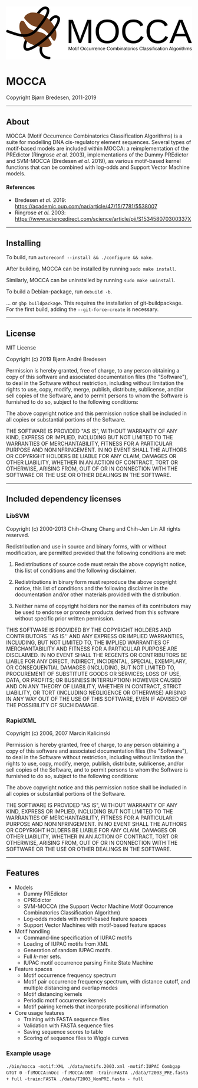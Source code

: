 
![alt text](markdown/mocca.png "")

# MOCCA
Copyright Bjørn Bredesen, 2011-2019

-------------------------------------------------

## About
MOCCA (Motif Occurrence Combinatorics Classification Algorithms) is a suite for modelling DNA cis-regulatory element sequences.
Several types of motif-based models are included within MOCCA: a reimplementation of the PREdictor (Ringrose *et al.* 2003), implementations of the Dummy PREdictor and SVM-MOCCA (Bredesen *et al.* 2019), as various motif-based kernel functions that can be combined with log-odds and Support Vector Machine models.

#### References
 * Bredesen *et al.* 2019: https://academic.oup.com/nar/article/47/15/7781/5538007
 * Ringrose *et al.* 2003: https://www.sciencedirect.com/science/article/pii/S153458070300337X

-------------------------------------------------

## Installing

To build, run
`autoreconf --install && ./configure && make`.

After building, MOCCA can be installed by running
`sudo make install`.

Similarly, MOCCA can be uninstalled by running
`sudo make uninstall`.

To build a Debian-package, run
`debuild -b`.

... or
`gbp buildpackage`.
This requires the installation of git-buildpackage. For the first build, adding the `--git-force-create` is necessary.

-------------------------------------------------

## License

MIT License

Copyright (c) 2019 Bjørn André Bredesen

Permission is hereby granted, free of charge, to any person obtaining a copy
of this software and associated documentation files (the "Software"), to deal
in the Software without restriction, including without limitation the rights
to use, copy, modify, merge, publish, distribute, sublicense, and/or sell
copies of the Software, and to permit persons to whom the Software is
furnished to do so, subject to the following conditions:

The above copyright notice and this permission notice shall be included in all
copies or substantial portions of the Software.

THE SOFTWARE IS PROVIDED "AS IS", WITHOUT WARRANTY OF ANY KIND, EXPRESS OR
IMPLIED, INCLUDING BUT NOT LIMITED TO THE WARRANTIES OF MERCHANTABILITY,
FITNESS FOR A PARTICULAR PURPOSE AND NONINFRINGEMENT. IN NO EVENT SHALL THE
AUTHORS OR COPYRIGHT HOLDERS BE LIABLE FOR ANY CLAIM, DAMAGES OR OTHER
LIABILITY, WHETHER IN AN ACTION OF CONTRACT, TORT OR OTHERWISE, ARISING FROM,
OUT OF OR IN CONNECTION WITH THE SOFTWARE OR THE USE OR OTHER DEALINGS IN THE
SOFTWARE.

-------------------------------------------------

## Included dependency licenses

### LibSVM

Copyright (c) 2000-2013 Chih-Chung Chang and Chih-Jen Lin
All rights reserved.

Redistribution and use in source and binary forms, with or without
modification, are permitted provided that the following conditions
are met:

1. Redistributions of source code must retain the above copyright
notice, this list of conditions and the following disclaimer.

2. Redistributions in binary form must reproduce the above copyright
notice, this list of conditions and the following disclaimer in the
documentation and/or other materials provided with the distribution.

3. Neither name of copyright holders nor the names of its contributors
may be used to endorse or promote products derived from this software
without specific prior written permission.


THIS SOFTWARE IS PROVIDED BY THE COPYRIGHT HOLDERS AND CONTRIBUTORS
``AS IS'' AND ANY EXPRESS OR IMPLIED WARRANTIES, INCLUDING, BUT NOT
LIMITED TO, THE IMPLIED WARRANTIES OF MERCHANTABILITY AND FITNESS FOR
A PARTICULAR PURPOSE ARE DISCLAIMED.  IN NO EVENT SHALL THE REGENTS OR
CONTRIBUTORS BE LIABLE FOR ANY DIRECT, INDIRECT, INCIDENTAL, SPECIAL,
EXEMPLARY, OR CONSEQUENTIAL DAMAGES (INCLUDING, BUT NOT LIMITED TO,
PROCUREMENT OF SUBSTITUTE GOODS OR SERVICES; LOSS OF USE, DATA, OR
PROFITS; OR BUSINESS INTERRUPTION) HOWEVER CAUSED AND ON ANY THEORY OF
LIABILITY, WHETHER IN CONTRACT, STRICT LIABILITY, OR TORT (INCLUDING
NEGLIGENCE OR OTHERWISE) ARISING IN ANY WAY OUT OF THE USE OF THIS
SOFTWARE, EVEN IF ADVISED OF THE POSSIBILITY OF SUCH DAMAGE.

### RapidXML

Copyright (c) 2006, 2007 Marcin Kalicinski

Permission is hereby granted, free of charge, to any person obtaining a copy 
of this software and associated documentation files (the "Software"), to deal 
in the Software without restriction, including without limitation the rights 
to use, copy, modify, merge, publish, distribute, sublicense, and/or sell copies 
of the Software, and to permit persons to whom the Software is furnished to do so, 
subject to the following conditions:

The above copyright notice and this permission notice shall be included in all 
copies or substantial portions of the Software.

THE SOFTWARE IS PROVIDED "AS IS", WITHOUT WARRANTY OF ANY KIND, EXPRESS OR 
IMPLIED, INCLUDING BUT NOT LIMITED TO THE WARRANTIES OF MERCHANTABILITY, 
FITNESS FOR A PARTICULAR PURPOSE AND NONINFRINGEMENT. IN NO EVENT SHALL 
THE AUTHORS OR COPYRIGHT HOLDERS BE LIABLE FOR ANY CLAIM, DAMAGES OR OTHER 
LIABILITY, WHETHER IN AN ACTION OF CONTRACT, TORT OR OTHERWISE, ARISING FROM, 
OUT OF OR IN CONNECTION WITH THE SOFTWARE OR THE USE OR OTHER DEALINGS 
IN THE SOFTWARE.

-------------------------------------------------

## Features
 - Models
     * Dummy PREdictor
     * CPREdictor
     * SVM-MOCCA (the Support Vector Machine Motif Occurrence Combinatorics Classification Algorithm)
     * Log-odds models with motif-based feature spaces
     * Support Vector Machines with motif-based feature spaces
 - Motif handling
     * Command-line specification of IUPAC motifs
     * Loading of IUPAC motifs from XML
     * Generation of random IUPAC motifs.
     * Full *k*-mer sets.
     * IUPAC motif occurrence parsing Finite State Machine
 - Feature spaces
     * Motif occurrence frequency spectrum
     * Motif pair occurrence frequency spectrum, with distance cutoff, and multiple distancing and overlap modes
     * Motif distancing kernels
     * Periodic motif occurrence kernels
     * Motif pairing kernels that incorporate positional information
 - Core usage features
     * Training with FASTA sequence files
     * Validation with FASTA sequence files
     * Saving sequence scores to table
     * Scoring of sequence files to Wiggle curves

### Example usage
`./bin/mocca -motif:XML ./data/motifs.2003.xml -motif:IUPAC Combgap GTGT 0 -f:MOCCA:nOcc -f:MOCCA:DNT -train:FASTA ./data/T2003_PRE.fasta + full -train:FASTA ./data/T2003_NonPRE.fasta - full`

